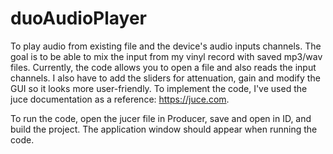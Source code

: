 # duoAudioPlayer
To play audio from existing file and the device's audio inputs channels.
The goal is to be able to mix the input from my vinyl record with saved mp3/wav files.
Currently, the code allows you to open a file and also reads the input channels.
I also have to add the sliders for attenuation, gain and modify the GUI so it looks more user-friendly.
To implement the code, I've used the juce documentation as a reference: https://juce.com.

To run the code, open the jucer file in Producer, save and open in ID, and build the project.
The application window should appear when running the code.
